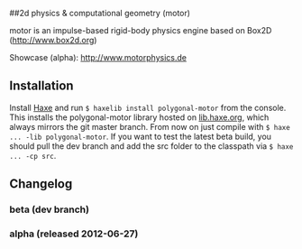 ##2d physics &amp; computational geometry (motor)

motor is an impulse-based rigid-body physics engine based on Box2D (http://www.box2d.org)

Showcase (alpha): http://www.motorphysics.de

## Installation
Install [Haxe](http://haxe.org/download) and run `$ haxelib install polygonal-motor` from the console.
This installs the polygonal-motor library hosted on [lib.haxe.org](http://lib.haxe.org/p/polygonal-motor), which always mirrors the git master branch. From now on just compile with `$ haxe ... -lib polygonal-motor`.
If you want to test the latest beta build, you should pull the dev branch and add the src folder to the classpath via `$ haxe ... -cp src`.

## Changelog

### beta (dev branch)

### alpha (released 2012-06-27)